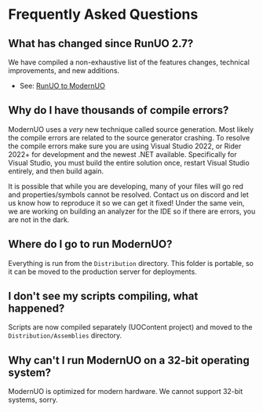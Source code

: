 # Frequently Asked Questions

## What has changed since RunUO 2.7?
We have compiled a non-exhaustive list of the features changes, technical improvements, and new additions.
- See: [RunUO to ModernUO](./RUNUO_TO_MODERNUO.md)

## Why do I have thousands of compile errors?
ModernUO uses a _very_ new technique called source generation. Most likely the compile errors are related to the source generator crashing.
To resolve the compile errors make sure you are using Visual Studio 2022, or Rider 2022+ for development and the newest .NET available.
Specifically for Visual Studio, you must build the entire solution once, restart Visual Studio entirely, and then build again.

It is possible that while you are developing, many of your files will go red and properties/symbols cannot be resolved. Contact us on discord
and let us know how to reproduce it so we can get it fixed! Under the same vein, we are working on building an analyzer for the IDE so if there
are errors, you are not in the dark.

## Where do I go to run ModernUO?
Everything is run from the `Distribution` directory.
This folder is portable, so it can be moved to the production server for deployments.

## I don't see my scripts compiling, what happened?
Scripts are now compiled separately (UOContent project) and moved to the `Distribution/Assemblies` directory.

## Why can't I run ModernUO on a 32-bit operating system?
ModernUO is optimized for modern hardware. We cannot support 32-bit systems, sorry.
